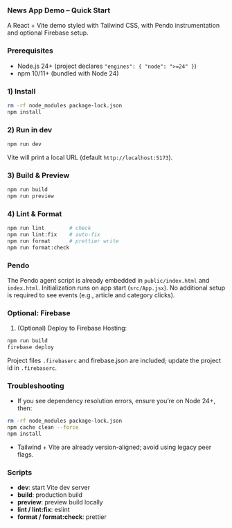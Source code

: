 ### News App Demo – Quick Start

A React + Vite demo styled with Tailwind CSS, with Pendo instrumentation and optional Firebase setup.

### Prerequisites

- Node.js 24+ (project declares `"engines": { "node": ">=24" }`)
- npm 10/11+ (bundled with Node 24)

### 1) Install

```bash
rm -rf node_modules package-lock.json
npm install
```

### 2) Run in dev

```bash
npm run dev
```

Vite will print a local URL (default `http://localhost:5173`).

### 3) Build & Preview

```bash
npm run build
npm run preview
```

### 4) Lint & Format

```bash
npm run lint        # check
npm run lint:fix    # auto-fix
npm run format      # prettier write
npm run format:check
```

### Pendo

The Pendo agent script is already embedded in `public/index.html` and `index.html`. Initialization runs on app start (`src/App.jsx`). No additional setup is required to see events (e.g., article and category clicks).

### Optional: Firebase

1. (Optional) Deploy to Firebase Hosting:

```bash
npm run build
firebase deploy
```

Project files `.firebaserc` and firebase.json are included; update the project id in `.firebaserc`.

### Troubleshooting

- If you see dependency resolution errors, ensure you’re on Node 24+, then:

```bash
rm -rf node_modules package-lock.json
npm cache clean --force
npm install
```

- Tailwind + Vite are already version-aligned; avoid using legacy peer flags.

### Scripts

- **dev**: start Vite dev server
- **build**: production build
- **preview**: preview build locally
- **lint / lint:fix**: eslint
- **format / format:check**: prettier

